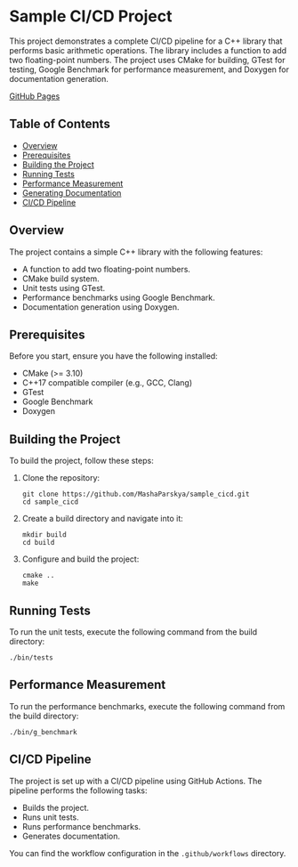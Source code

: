 # Sample CI/CD Project

This project demonstrates a complete CI/CD pipeline for a C++ library that performs basic arithmetic operations. The library includes a function to add two floating-point numbers. The project uses CMake for building, GTest for testing, Google Benchmark for performance measurement, and Doxygen for documentation generation.

[GitHub Pages](https://mashaparskaya.github.io/sample_cicd/)

## Table of Contents

- [Overview](#overview)
- [Prerequisites](#prerequisites)
- [Building the Project](#building-the-project)
- [Running Tests](#running-tests)
- [Performance Measurement](#performance-measurement)
- [Generating Documentation](#generating-documentation)
- [CI/CD Pipeline](#ci-cd-pipeline)

## Overview

The project contains a simple C++ library with the following features:
- A function to add two floating-point numbers.
- CMake build system.
- Unit tests using GTest.
- Performance benchmarks using Google Benchmark.
- Documentation generation using Doxygen.

## Prerequisites

Before you start, ensure you have the following installed:
- CMake (>= 3.10)
- C++17 compatible compiler (e.g., GCC, Clang)
- GTest
- Google Benchmark
- Doxygen

## Building the Project

To build the project, follow these steps:

1. Clone the repository:
   ```
   git clone https://github.com/MashaParskya/sample_cicd.git
   cd sample_cicd
   ```

2. Create a build directory and navigate into it:
   ```
   mkdir build
   cd build
   ```

3. Configure and build the project:
   ```
   cmake ..
   make
   ```

## Running Tests

To run the unit tests, execute the following command from the build directory:
```
./bin/tests
```

## Performance Measurement

To run the performance benchmarks, execute the following command from the build directory:
```
./bin/g_benchmark
```

## CI/CD Pipeline

The project is set up with a CI/CD pipeline using GitHub Actions. The pipeline performs the following tasks:
- Builds the project.
- Runs unit tests.
- Runs performance benchmarks.
- Generates documentation.

You can find the workflow configuration in the `.github/workflows` directory.
